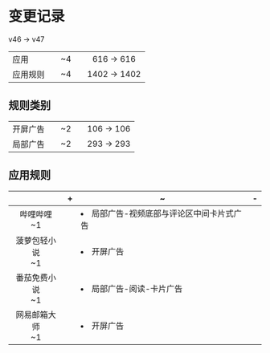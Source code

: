 # 变更记录

v46 -> v47

||||||
|-|:-:|:-:|:-:|:-:|
|应用||~4||616 -> 616|
|应用规则||~4||1402 -> 1402|

## 规则类别

||||||
|-|:-:|:-:|:-:|:-:|
|开屏广告||~2||106 -> 106|
|局部广告||~2||293 -> 293|

## 应用规则

||+|~|-|
|:-:|-|-|-|
|哔哩哔哩<br>~1||<li>局部广告-视频底部与评论区中间卡片式广告||
|菠萝包轻小说<br>~1||<li>开屏广告||
|番茄免费小说<br>~1||<li>局部广告-阅读-卡片广告||
|网易邮箱大师<br>~1||<li>开屏广告||
